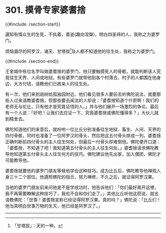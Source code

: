 # 301. 摸骨专家婆耆捨
{{#include ./section-start}}

遍知有情众生的生死，不执着，善逝(趣向涅槃)，明白四圣缔的人，我称之为婆罗门。



烦恼漏尽的阿罗汉，诸天、甘塔拔[^1]及人都不知道他的往生处，我称之为婆罗门。

{{#include ./section-end}}

王舍城中有位名字叫做婆耆捨的婆罗门，他只要触摸死人的骨骸，就能判断该人究竟往生天界、人间或地狱。有些婆罗门就带他到各个村落去，村子的人都围在他身边，大方付钱，请教他们已故亲人的往生处。

有一次，他们来到祇树给孤独园附近。他们看见很多人要前去听佛陀说法，就要那些人过来请教婆耆捨。但那些要去闻法的人却说：「婆耆捨知道个什麽啊！我们的老师无与伦比，只有他才是究竟证悟的人。」并与他们展开一场激烈的争论。最后有一个人说：「好吧！让我们去应证一下，究竟婆耆捨或佛陀懂得多？」大伙儿就到精舍去。

佛陀知道他们的来意后，就吩咐一位比丘分别准备往生地狱、畜生、人间、天界的四付骨骸，同时也准备了一位阿罗汉的骨头，然后把这五付骨头排成一列。婆耆捨正确判断前四付骨头的主人往生何处，但最后一付骨头却难倒他。佛陀便开口道：「婆耆捨，不知道了吧！我知道第五付骨头的主人往生何处。」婆耆捨请求佛陀教导他知道第五付骨头主人往生何方的技巧。佛陀建议他先出家，加入僧团，佛陀才可能教导他。

婆耆捨就要他的婆罗门朋友等候他学会这种技巧。成为比丘后，佛陀教导他禅观人身三十二个部位。他遵照佛陀的指示，努力禅修，不久之后，就证得阿罗汉果。

当他的婆罗门朋友前来问他是不是学成功时，他告诉他们：「你们最好离开这裡，我不再需要瞭解这种技巧了，我也不会和你们走了。」其他比丘听他这麽说，就去请教佛陀：「世尊！婆耆捨宣称已经证得阿罗汉果。真的吗？」佛陀说：「比丘们！他当真明白世事万物的生灭，他已经是阿罗汉了。」


---



[^1]: 「甘塔拔」：天的一种。

